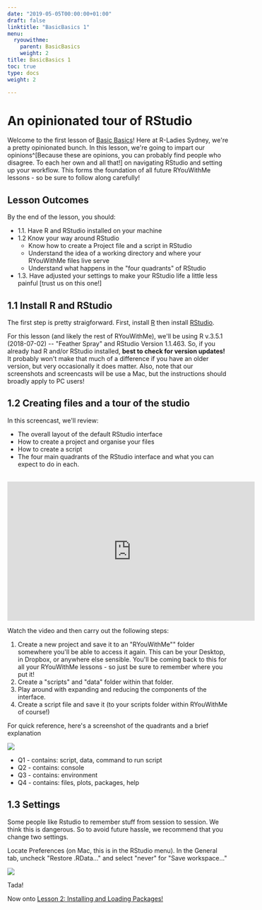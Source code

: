 ```yaml
---
date: "2019-05-05T00:00:00+01:00"
draft: false
linktitle: "BasicBasics 1"
menu:
  ryouwithme:
    parent: BasicBasics
    weight: 2
title: BasicBasics 1 
toc: true
type: docs
weight: 2

---
```


# An opinionated tour of RStudio

Welcome to the first lesson of [Basic Basics](../01-BasicBasics-0/)! Here at R-Ladies Sydney, we're a pretty opinionated bunch. In this lesson, we're going to impart our opinions^[Because these are opinions, you can probably find people who disagree. To each her own and all that!] on navigating RStudio and setting up your workflow. This forms the foundation of all future RYouWithMe lessons - so be sure to follow along carefully!

## Lesson Outcomes
By the end of the lesson, you should:

* 1.1. Have R and RStudio installed on your machine
* 1.2  Know your way around RStudio 
    + Know how to create a Project file and a script in RStudio
    + Understand the idea of a working directory and where your RYouWithMe files live
    serve
    + Understand what happens in the "four quadrants" of RStudio
* 1.3. Have adjusted your settings to make your RStudio life a little less painful [trust us on this one!]

## 1.1 Install R and RStudio

The first step is pretty straigforward. First, install [R](https://cloud.r-project.org/) then install [RStudio](https://www.rstudio.com/products/rstudio/download/#download). 

For this lesson (and likely the rest of RYouWithMe), we'll be using R v.3.5.1 (2018-07-02) -- "Feather Spray" and RStudio Version 1.1.463. So, if you already had R and/or RStudio installed, **best to check for version updates!** It probably won't make that much of a difference if you have an older version, but very occasionally it does matter. Also, note that our screenshots and screencasts will be use a Mac, but the instructions should broadly apply to PC users!

## 1.2 Creating files and a tour of the studio

In this screencast, we'll review:  

  * The overall layout of the default RStudio interface
  * How to create a project and organise your files
  * How to create a script
  * The four main quadrants of the RStudio interface and what you can expect to do in each.

<br>
<iframe width="560" height="315" src="https://www.youtube.com/embed/kfcX5DEMAp4?rel=0&modestbranding=1" frameborder="0" allow="accelerometer; autoplay; encrypted-media; gyroscope; picture-in-picture" allowfullscreen></iframe>

Watch the video and then carry out the following steps:

1. Create a new project and save it to an "RYouWithMe"" folder somewhere you'll be able to access it again. This can be your Desktop, in Dropbox, or anywhere else sensible. You'll be coming back to this for all your RYouWithMe lessons - so just be sure to remember where you put it!
2. Create a "scripts" and "data" folder within that folder.
3. Play around with expanding and reducing the components of the interface.
4. Create a script file and save it (to your scripts folder within RYouWithMe of course!)

For quick reference, here's a screenshot of the quadrants and a brief explanation

![](/img/quadrants.jpg)


  * Q1 - contains: script, data, command to run script
  * Q2 - contains: console
  * Q3 - contains: environment
  * Q4 - contains: files, plots, packages, help

## 1.3 Settings

Some people like Rstudio to remember stuff from session to session. We think this is dangerous. So to avoid future hassle, we recommend that you change two settings. 

Locate Preferences (on Mac, this is in the RStudio menu). In the General tab, uncheck "Restore .RData..."  and select "never" for "Save workspace..."

![](/img/settings.jpg)

Tada! 

Now onto [Lesson 2: Installing and Loading Packages!](../01-BasicBasics-2/)

